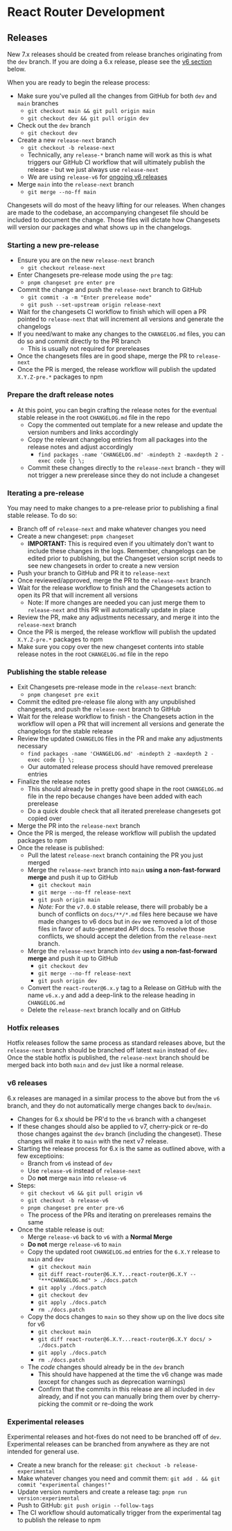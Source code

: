 # React Router Development

## Releases

New 7.x releases should be created from release branches originating from the `dev` branch. If you are doing a 6.x release, please see the [v6 section](#v6-releases) below.

When you are ready to begin the release process:

- Make sure you've pulled all the changes from GitHub for both `dev` and `main` branches
  - `git checkout main && git pull origin main`
  - `git checkout dev && git pull origin dev`
- Check out the `dev` branch
  - `git checkout dev`
- Create a new `release-next` branch
  - `git checkout -b release-next`
  - Technically, any `release-*` branch name will work as this is what triggers our GitHub CI workflow that will ultimately publish the release - but we just always use `release-next`
  - We are using `release-v6` for [ongoing v6 releases](#v6-releases)
- Merge `main` into the `release-next` branch
  - `git merge --no-ff main`

Changesets will do most of the heavy lifting for our releases. When changes are made to the codebase, an accompanying changeset file should be included to document the change. Those files will dictate how Changesets will version our packages and what shows up in the changelogs.

### Starting a new pre-release

- Ensure you are on the new `release-next` branch
  - `git checkout release-next`
- Enter Changesets pre-release mode using the `pre` tag:
  - `pnpm changeset pre enter pre`
- Commit the change and push the `release-next` branch to GitHub
  - `git commit -a -m "Enter prerelease mode"`
  - `git push --set-upstream origin release-next`
- Wait for the changesets CI workflow to finish which will open a PR pointed to `release-next` that will increment all versions and generate the changelogs
- If you need/want to make any changes to the `CHANGELOG.md` files, you can do so and commit directly to the PR branch
  - This is usually not required for prereleases
- Once the changesets files are in good shape, merge the PR to `release-next`
- Once the PR is merged, the release workflow will publish the updated `X.Y.Z-pre.*` packages to npm

### Prepare the draft release notes

- At this point, you can begin crafting the release notes for the eventual stable release in the root `CHANGELOG.md` file in the repo
  - Copy the commented out template for a new release and update the version numbers and links accordingly
  - Copy the relevant changelog entries from all packages into the release notes and adjust accordingly
    - `find packages -name 'CHANGELOG.md' -mindepth 2 -maxdepth 2 -exec code {} \;`
  - Commit these changes directly to the `release-next` branch - they will not trigger a new prerelease since they do not include a changeset

### Iterating a pre-release

You may need to make changes to a pre-release prior to publishing a final stable release. To do so:

- Branch off of `release-next` and make whatever changes you need
- Create a new changeset: `pnpm changeset`
  - **IMPORTANT:** This is required even if you ultimately don't want to include these changes in the logs. Remember, changelogs can be edited prior to publishing, but the Changeset version script needs to see new changesets in order to create a new version
- Push your branch to GitHub and PR it to `release-next`
- Once reviewed/approved, merge the PR to the `release-next` branch
- Wait for the release workflow to finish and the Changesets action to open its PR that will increment all versions
  - Note: If more changes are needed you can just merge them to `release-next` and this PR will automatically update in place
- Review the PR, make any adjustments necessary, and merge it into the `release-next` branch
- Once the PR is merged, the release workflow will publish the updated `X.Y.Z-pre.*` packages to npm
- Make sure you copy over the new changeset contents into stable release notes in the root `CHANGELOG.md` file in the repo

### Publishing the stable release

- Exit Changesets pre-release mode in the `release-next` branch:
  - `pnpm changeset pre exit`
- Commit the edited pre-release file along with any unpublished changesets, and push the `release-next` branch to GitHub
- Wait for the release workflow to finish - the Changesets action in the workflow will open a PR that will increment all versions and generate the changelogs for the stable release
- Review the updated `CHANGELOG` files in the PR and make any adjustments necessary
  - `find packages -name 'CHANGELOG.md' -mindepth 2 -maxdepth 2 -exec code {} \;`
  - Our automated release process should have removed prerelease entries
- Finalize the release notes
  - This should already be in pretty good shape in the root `CHANGELOG.md` file in the repo because changes have been added with each prerelease
  - Do a quick double check that all iterated prerelease changesets got copied over
- Merge the PR into the `release-next` branch
- Once the PR is merged, the release workflow will publish the updated packages to npm
- Once the release is published:
  - Pull the latest `release-next` branch containing the PR you just merged
  - Merge the `release-next` branch into `main` **using a non-fast-forward merge** and push it up to GitHub
    - `git checkout main`
    - `git merge --no-ff release-next`
    - `git push origin main`
    - _Note:_ For the `v7.0.0` stable release, there will probably be a bunch of conflicts on `docs/**/*.md` files here because we have made changes to v6 docs but in `dev` we removed a lot of those files in favor of auto-generated API docs. To resolve those conflicts, we should accept the deletion from the `release-next` branch.
  - Merge the `release-next` branch into `dev` **using a non-fast-forward merge** and push it up to GitHub
    - `git checkout dev`
    - `git merge --no-ff release-next`
    - `git push origin dev`
  - Convert the `react-router@6.x.y` tag to a Release on GitHub with the name `v6.x.y` and add a deep-link to the release heading in `CHANGELOG.md`
  - Delete the `release-next` branch locally and on GitHub

### Hotfix releases

Hotfix releases follow the same process as standard releases above, but the `release-next` branch should be branched off latest `main` instead of `dev`. Once the stable hotfix is published, the `release-next` branch should be merged back into both `main` and `dev` just like a normal release.

### v6 releases

6.x releases are managed in a similar process to the above but from the `v6` branch, and they do not automatically merge changes back to `dev`/`main`.

- Changes for 6.x should be PR'd to the `v6` branch with a changeset
- If these changes should also be applied to v7, cherry-pick or re-do those changes against the `dev` branch (including the changeset). These changes will make it to `main` with the next v7 release.
- Starting the release process for 6.x is the same as outlined above, with a few exceptioins:
  - Branch from `v6` instead of `dev`
  - Use `release-v6` instead of `release-next`
  - Do **not** merge `main` into `release-v6`
- Steps:
  - `git checkout v6 && git pull origin v6`
  - `git checkout -b release-v6`
  - `pnpm changeset pre enter pre-v6`
  - The process of the PRs and iterating on prereleases remains the same
- Once the stable release is out:
  - Merge `release-v6` back to `v6` with a **Normal Merge**
  - **Do not** merge `release-v6` to `main`
  - Copy the updated root `CHANGELOG.md` entries for the `6.X.Y` release to `main` and `dev`
    - `git checkout main`
    - `git diff react-router@6.X.Y...react-router@6.X.Y -- "***CHANGELOG.md" > ./docs.patch`
    - `git apply ./docs.patch`
    - `git checkout dev`
    - `git apply ./docs.patch`
    - `rm ./docs.patch`
  - Copy the docs changes to `main` so they show up on the live docs site for v6
    - `git checkout main`
    - `git diff react-router@6.X.Y...react-router@6.X.Y docs/ > ./docs.patch`
    - `git apply ./docs.patch`
    - `rm ./docs.patch`
  - The _code_ changes should already be in the `dev` branch
    - This should have happened at the time the v6 change was made (except for changes such as deprecation warnings)
    - Confirm that the commits in this release are all included in `dev` already, and if not you can manually bring them over by cherry-picking the commit or re-doing the work

### Experimental releases

Experimental releases and hot-fixes do not need to be branched off of `dev`. Experimental releases can be branched from anywhere as they are not intended for general use.

- Create a new branch for the release: `git checkout -b release-experimental`
- Make whatever changes you need and commit them: `git add . && git commit "experimental changes!"`
- Update version numbers and create a release tag: `pnpm run version:experimental`
- Push to GitHub: `git push origin --follow-tags`
- The CI workflow should automatically trigger from the experimental tag to publish the release to npm
